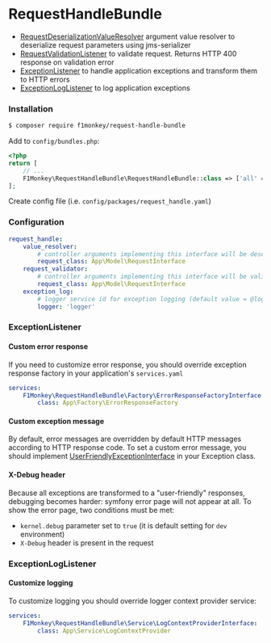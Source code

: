 # RequestHandleBundle

* [RequestDeserializationValueResolver](src/ArgumentValueResolver/RequestDeserializationValueResolver.php)
argument value resolver to deserialize request parameters using jms-serializer
* [RequestValidationListener](src/EventListener/RequestValidationListener.php)
to validate request. Returns HTTP 400 response on validation error
* [ExceptionListener](src/EventListener/ExceptionListener.php) to handle application exceptions and transform them to HTTP errors
* [ExceptionLogListener](src/EventListener/ExceptionListener.php) to log application exceptions

### Installation

```bash
$ composer require f1monkey/request-handle-bundle
```
Add to `config/bundles.php`:
```php
<?php
return [
    // ...
    F1Monkey\RequestHandleBundle\RequestHandleBundle::class => ['all' => true],
];
```
Create config file (i.e. `config/packages/request_handle.yaml`)

### Configuration

```yaml
request_handle:
    value_resolver:
        # controller arguments implementing this interface will be deserialized using RequestDeserializationValueResolver
        request_class: App\Model\RequestInterface
    request_validator:
        # controller arguments implementing this interface will be validated using RequestValidationListener
        request_class: App\Model\RequestInterface
    exception_log:
        # logger service id for exception logging (default value = @logger)
        logger: 'logger'
```

### ExceptionListener

#### Custom error response

If you need to customize error response, you should override exception response factory in your application's `services.yaml`
```yaml
services:
    F1Monkey\RequestHandleBundle\Factory\ErrorResponseFactoryInterface:
        class: App\Factory\ErrorResponseFactory
```
#### Custom exception message

By default, error messages are overridden by default HTTP messages according to HTTP response code.
To set a custom error message, you should implement [UserFriendlyExceptionInterface](src/Exception/UserFriendlyExceptionInterface.php) in your Exception class.

#### X-Debug header

Because all exceptions are transformed to a "user-friendly" responses, debugging becomes harder: symfony error page will not appear at all.
To show the error page, two conditions must be met:
* `kernel.debug` parameter set to `true` (it is default setting for `dev` environment)
* `X-Debug` header is present in the request

### ExceptionLogListener

#### Customize logging

To customize logging you should override logger context provider service:
```yaml
services:
    F1Monkey\RequestHandleBundle\Service\LogContextProviderInterface:
        class: App\Service\LogContextProvider
```
